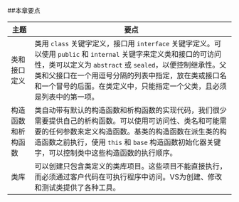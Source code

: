 ##本章要点

|主题|要点|
|-|-|
|类和接口定义|类用 `class` 关键字定义，接口用 `interface` 关键字定义。可以使用 `public` 和 `internal` 关键字来定义类和接口的可访问性，类可以定义为 `abstract` 或 `sealed`，以便控制继承性。父类和父接口在一个用逗号分隔的列表中指定，放在类或接口名和一个冒号的后面。在类定义中，只能指定一个父类，且必须是列表中的第一项。|
|构造函数和析构函数|类自动带有默认的构造函数和析构函数的实现代码，我们很少需要提供自己的析构函数。可以使用可访问性、类名和可能需要的任何参数来定义构造函数。基类的构造函数在派生类的构造函数之前执行，使用 `this` 和 `base` 构造函数初始化器关键字，可以控制类中这些构造函数的执行顺序。|
|类库|可以创建只包含类定义的类库项目。这些项目不能直接执行，而必须通过客户代码在可执行程序中访问。VS为创建、修改和测试类提供了各种工具。|